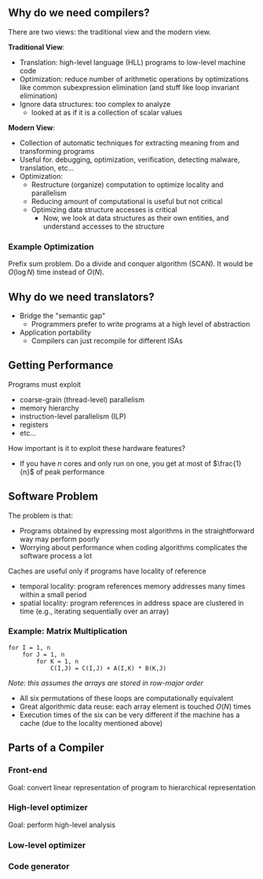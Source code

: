 ## Why do we need compilers?

There are two views: the traditional view and the modern view.

**Traditional View**:
- Translation: high-level language (HLL) programs to low-level machine code
- Optimization: reduce number of arithmetic operations by optimizations like common subexpression elimination (and stuff like loop invariant elimination)
- Ignore data structures: too complex to analyze
	- looked at as if it is a collection of scalar values

**Modern View**:
- Collection of automatic techniques for extracting meaning from and transforming programs
- Useful for. debugging, optimization, verification, detecting malware, translation, etc...
- Optimization:
	- Restructure (organize) computation to optimize locality and parallelism
	- Reducing amount of computational is useful but not critical
	- Optimizing data structure accesses is critical
		- Now, we look at data structures as their own entities, and understand accesses to the structure

### Example Optimization

Prefix sum problem. Do a divide and conquer algorithm (SCAN). It would be $O(\log N)$ time instead of $O(N)$.

## Why do we need translators?

- Bridge the "semantic gap"
	- Programmers prefer to write programs at a high level of abstraction
- Application portability
	- Compilers can just recompile for different ISAs

## Getting Performance

Programs must exploit 
- coarse-grain (thread-level) parallelism
- memory hierarchy
- instruction-level parallelism (ILP)
- registers
- etc...

How important is it to exploit these hardware features?
- If you have $n$ cores and only run on one, you get at most of $\frac{1}{n}$ of peak performance

## Software Problem

The problem is that:
- Programs obtained by expressing most algorithms in the straightforward way may perform poorly
- Worrying about performance when coding algorithms complicates the software process a lot

Caches are useful only if programs have locality of reference
- temporal locality: program references memory addresses many times within a small period
- spatial locality: program references in address space are clustered in time (e.g., iterating sequentially over an array)

### Example: Matrix Multiplication

```pseudocode
for I = 1, n
	for J = 1, n
		for K = 1, n
			C(I,J) = C(I,J) + A(I,K) * B(K,J)
```

*Note: this assumes the arrays are stored in row-major order*

- All six permutations of these loops are computationally equivalent
- Great algorithmic data reuse: each array element is touched $O(N)$ times
- Execution times of the six can be very different if the machine has a cache (due to the locality mentioned above)

## Parts of a Compiler
### Front-end

Goal: convert linear representation of program to hierarchical representation


### High-level optimizer
Goal: perform high-level analysis

### Low-level optimizer

### Code generator